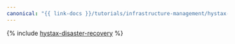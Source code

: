 ```yaml
---
canonical: "{{ link-docs }}/tutorials/infrastructure-management/hystax-disaster-recovery"
---
```


{% include [hystax-disaster-recovery](../../_tutorials/archive/hystax-disaster-recovery.md) %}